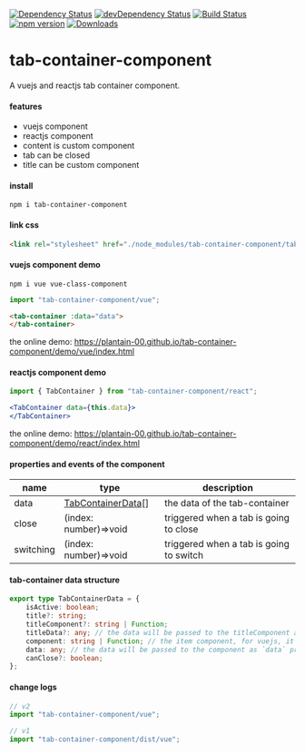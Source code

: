 [![Dependency Status](https://david-dm.org/plantain-00/tab-container-component.svg)](https://david-dm.org/plantain-00/tab-container-component)
[![devDependency Status](https://david-dm.org/plantain-00/tab-container-component/dev-status.svg)](https://david-dm.org/plantain-00/tab-container-component#info=devDependencies)
[![Build Status](https://travis-ci.org/plantain-00/tab-container-component.svg?branch=master)](https://travis-ci.org/plantain-00/tab-container-component)
[![npm version](https://badge.fury.io/js/tab-container-component.svg)](https://badge.fury.io/js/tab-container-component)
[![Downloads](https://img.shields.io/npm/dm/tab-container-component.svg)](https://www.npmjs.com/package/tab-container-component)

# tab-container-component
A vuejs and reactjs tab container component.

#### features

+ vuejs component
+ reactjs component
+ content is custom component
+ tab can be closed
+ title can be custom component

#### install

`npm i tab-container-component`

#### link css

```html
<link rel="stylesheet" href="./node_modules/tab-container-component/tab-container.min.css" />
```

#### vuejs component demo

`npm i vue vue-class-component`

```ts
import "tab-container-component/vue";
```

```html
<tab-container :data="data">
</tab-container>
```

the online demo: https://plantain-00.github.io/tab-container-component/demo/vue/index.html

#### reactjs component demo

```ts
import { TabContainer } from "tab-container-component/react";
```

```jsx
<TabContainer data={this.data}>
</TabContainer>
```

the online demo: https://plantain-00.github.io/tab-container-component/demo/react/index.html

#### properties and events of the component

name | type | description
--- | --- | ---
data | [TabContainerData](#tab-container-data-structure)[] | the data of the tab-container
close | (index: number)=>void | triggered when a tab is going to close
switching | (index: number)=>void | triggered when a tab is going to switch

#### tab-container data structure

```ts
export type TabContainerData = {
    isActive: boolean;
    title?: string;
    titleComponent?: string | Function;
    titleData?: any; // the data will be passed to the titleComponent as `data` props
    component: string | Function; // the item component, for vuejs, it is the component name, for reactjs, it is the class object
    data: any; // the data will be passed to the component as `data` props
    canClose?: boolean;
};
```

#### change logs

```ts
// v2
import "tab-container-component/vue";

// v1
import "tab-container-component/dist/vue";
```
